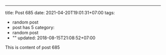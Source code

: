 ---
title: Post 685
date: 2021-04-20T19:01:31+07:00
tags:
  - random post
  - post has 5
category:
  - random post
  - ""
updated: 2018-08-15T21:08:52+07:00

This is content of post 685